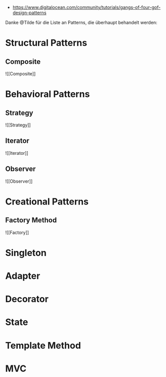 - https://www.digitalocean.com/community/tutorials/gangs-of-four-gof-design-patterns


Danke @Tilde für die Liste an Patterns, die überhaupt behandelt werden:

# Structural Patterns
## Composite
![[Composite]]


# Behavioral Patterns
## Strategy
![[Strategy]]
## Iterator
![[Iterator]]
## Observer
![[Observer]]

# Creational Patterns
## Factory Method
![[Factory]]
# Singleton
# Adapter
# Decorator
# State
# Template Method

# MVC